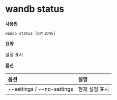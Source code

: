 # wandb status

**사용법**

`wandb status [OPTIONS]`

**요약**

설정 표시

**옵션**

| **옵션** | **설명** |
| :--- | :--- |
| --settings / --no-settings | 현재 설정 표시 |